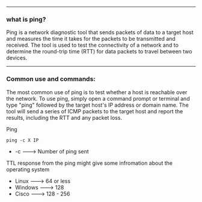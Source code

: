 --- ---
<h3>what is ping?</h3>
Ping is a network diagnostic tool that sends packets of data to a target host and measures the time it takes for the packets to be transmitted and received. The tool is used to test the connectivity of a network and to determine the round-trip time (RTT) for data packets to travel between two devices.

---
<h3>Common use and commands:</h3>
The most common use of ping is to test whether a host is reachable over the network. To use ping, simply open a command prompt or terminal and type "ping" followed by the target host's IP address or domain name. The tool will send a series of ICMP packets to the target host and report the results, including the RTT and any packet loss.

Ping
```Terminal
ping -c X IP
```

- -c                            ---> Number of ping sent

TTL response from the ping might give some infromation about the operating system
- Linux                       ---> 64 or less
- Windows                 ---> 128
- Cisco                       ---> 128 - 256